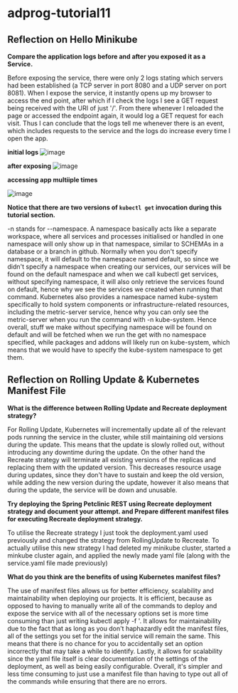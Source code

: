 # adprog-tutorial11

## Reflection on Hello Minikube

**Compare the application logs before and after you exposed it as a Service.**

Before exposing the service, there were only 2 logs stating which servers had been established (a TCP server in port 8080 and a UDP server on port 8081). When I expose the service, it instantly opens up my browser to access the end point, after which if I check the logs I see a GET request being received with the URI of just '/'. From there whenever I reloaded the page or accessed the endpoint again, it would log a GET request for each visit. Thus I can conclude that the logs tell me whenever there is an event, which includes requests to the service and the logs do increase every time I open the app.

**initial logs**
![image](https://github.com/Sirered/adprog-tutorial11/assets/126568984/dcc1f223-dce7-4cec-bcd5-3d0a2e9d8d23)

**after exposing**
![image](https://github.com/Sirered/adprog-tutorial11/assets/126568984/6f05f123-e459-4652-9574-e5ec0a782634)

**accessing app multiiple times**

![image](https://github.com/Sirered/adprog-tutorial11/assets/126568984/822718dd-71fa-4cea-9372-3ac24c86c220)

**Notice that there are two versions of `kubectl get` invocation during this tutorial section.**

-n stands for --namespace. A namespace basically acts like a separate workspace, where all services and processes initialised or handled in one namespace will only show up in that namespace, similar to SCHEMAs in a database or a branch in github. Normally when you don't specify namespace, it will default to the namespace named default, so since we didn't specify a namespace when creating our services, our services will be found on the default namespace and when we call kubectl get services, without specifying namespace, it will also only retrieve the services found on default, hence why we see the services we created when running that command. Kubernetes also provides a namespace named kube-system specifically to hold system components or infrastructure-related resources, including the metric-server service, hence why you can only see the metric-server when you run the command with -n kube-system. Hence overall, stuff we make without specifying namespace will be found on default and will be fetched when we run the get with no namespace specified, while packages and addons will likely run on kube-system, which means that we would have to specify the kube-system namespace to get them.

## Reflection on Rolling Update & Kubernetes Manifest File

**What is the difference between Rolling Update and Recreate deployment strategy?**

For Rolling Update, Kubernetes will incrementally update all of the relevant pods running the service in the cluster, while still maintaining old versions during the update. This means that the update is slowly rolled out, without introducing any downtime during the update. On the other hand the Recreate strategy will terminate all existing versions of the replicas and replacing them with the updated version. This decreases resource usage during updates, since they don't have to sustain and keep the old version, while adding the new version during the update, however it also means that during the update, the service will be down and unusable.

**Try deploying the Spring Petclinic REST using Recreate deployment strategy and document your attempt. and Prepare different manifest files for executing Recreate deployment strategy.**

To utilise the Recreate strategy I just took the deployment.yaml used previously and changed the strategy from RollingUpdate to Recreate. To actually utilise this new strategy I had deleted my minikube cluster, started a minkube cluster again, and applied the newly made yaml file (along with the service.yaml file made previously)

**What do you think are the benefits of using Kubernetes manifest files?**

The use of manifest files allows us for better efficiency, scalability and maintainability when deploying our projects. It is efficient, because as opposed to having to manually write all of the commands to deploy and expose the service with all of the necessary options set is more time consuming than just writing kubectl apply -f <manifest file>'. It allows for maintainability due to the fact that as long as you don't haphazardly edit the manifest files, all of the settings you set for the initial service will remain the same. This means that there is no chance for you to accidentally set an option incorrectly that may take a while to identify. Lastly, it allows for scalability since the yaml file itself is clear documentation of the settings of the deployment, as well as being easily configurable. Overall, it's simpler and less time consuming to just use a manifest file than having to type out all of the commands while ensuring that there are no errors.
